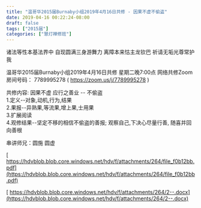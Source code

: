 ```yaml
---
title: "温哥华2015届Burnaby小组2019年4月16日共修 - 因果不虚不偷盗"
date: 2019-04-16 00:22:24-08:00
draft: false
tags: ["2015届"]
categories: ["慧灯禅修班"]
---
```

诸法等性本基法界中 自现圆满三身游舞力
离障本来怙主龙钦巴 祈请无垢光尊常护我

温哥华2015届Burnaby小组2019年4月16日共修
星期二晚7:00点
网络共修Zoom房间号码： 7789995278 ( https://zoom.us/j/7789995278 )

共修内容:
因果不虚 应行之善业 -- 不偷盗  
1.定义--对象,动机,行为,结果  
2.果报--异熟果,等流果,增上果,士用果  
3.扩展阅读  
4.观修结果--坚定不移的相信不偷盗的善报; 观察自己,下决心尽量行善, 随喜并回向善根

串讲师兄：圆施 圆虚

[
https://hdvblob.blob.core.windows.net/hdv/f/attachments/264/file_f0b12bb.pdf](https://hdvblob.blob.core.windows.net/hdv/f/attachments/264/file_f0b12bb.pdf)

[
https://hdvblob.blob.core.windows.net/hdv/f/attachments/264/2--.docx](https://hdvblob.blob.core.windows.net/hdv/f/attachments/264/2--.docx)

